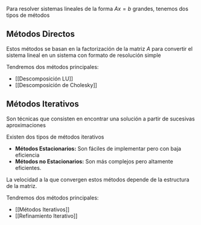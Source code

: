 Para resolver sistemas lineales de la forma $Ax = b$ grandes, tenemos dos tipos de métodos

## Métodos Directos

Estos métodos se basan en la factorización de la matriz $A$ para convertir el sistema lineal en un sistema con formato de resolución simple

Tendremos dos métodos principales:

- [[Descomposición LU]]
- [[Descomposición de Cholesky]]

## Métodos Iterativos

Son técnicas que consisten en encontrar una solución a partir de sucesivas aproximaciones

Existen dos tipos de métodos iterativos

- **Métodos Estacionarios:** Son fáciles de implementar pero con baja eficiencia
- **Métodos no Estacionarios:** Son más complejos pero altamente eficientes.

La velocidad a la que convergen estos métodos depende de la estructura de la matriz.

Tendremos dos métodos principales:

- [[Métodos Iterativos]]
- [[Refinamiento Iterativo]]
